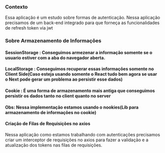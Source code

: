 ### Contexto

Essa aplicação é um estudo sobre formas de autenticação.
Nessa aplicação precisamos de um back-end integrado para que forneça as funcionalidades de refresh token via jwt


### Sobre Armazenamento de Informações

#### SessionStorage : Conseguimos armezenar a informação somente se o usuario estiver com a aba do navegador aberta.

#### LocalStorage : Conseguimos recuperar essas informações somente no Client Side(Caso esteja usando somente o React tudo bem agora se usar o Next pode gerar um problema ao persistir esse dados)

#### Cookie : É uma forma de armazenamento mais antiga que conseguimos persistir os dados tanto no client quanto no server 

#### Obs: Nessa implementação estamos usando o nookies(Lib para armazenamento de informações no cookie)

#### Criação de Filas de Requisições no axios

Nessa aplicação como estamos trabalhando com autenticações precisamos criar um interceptor de requisições no axios para fazer a validação e a atualização dos tokens nas filas de requisições.

